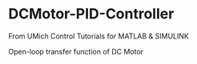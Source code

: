 # DCMotor-PID-Controller

From UMich Control Tutorials for MATLAB & SIMULINK

Open-loop transfer function of DC Motor
